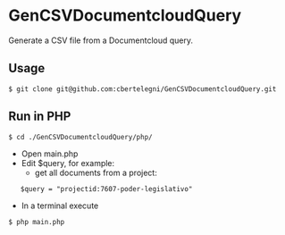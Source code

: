GenCSVDocumentcloudQuery
========================

Generate a CSV file from a Documentcloud query.


## Usage

```
$ git clone git@github.com:cbertelegni/GenCSVDocumentcloudQuery.git
```


## Run in PHP

```
$ cd ./GenCSVDocumentcloudQuery/php/
```

* Open main.php
* Edit $query, for example:
  * get all documents from a project:

```
   $query = "projectid:7607-poder-legislativo"
```

* In a terminal execute

```
$ php main.php
```


